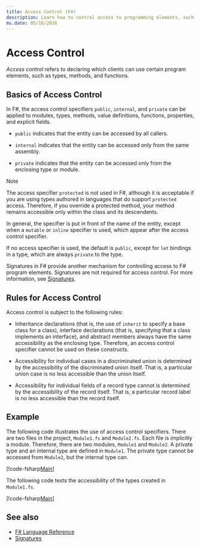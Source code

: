 ```yaml
---
title: Access Control (F#)
description: Learn how to control access to programming elements, such as types, methods, and functions, in the F# programming language.
ms.date: 05/16/2016
---
```

# Access Control

*Access control* refers to declaring which clients can use certain program elements, such as types, methods, and functions.

## Basics of Access Control

In F#, the access control specifiers `public`, `internal`, and `private` can be applied to modules, types, methods, value definitions, functions, properties, and explicit fields.

- `public` indicates that the entity can be accessed by all callers.

- `internal` indicates that the entity can be accessed only from the same assembly.

- `private` indicates that the entity can be accessed only from the enclosing type or module.

> [!NOTE]
> The access specifier `protected` is not used in F#, although it is acceptable if you are using types authored in languages that do support `protected` access. Therefore, if you override a protected method, your method remains accessible only within the class and its descendents.

In general, the specifier is put in front of the name of the entity, except when a `mutable` or `inline` specifier is used, which appear after the access control specifier.

If no access specifier is used, the default is `public`, except for `let` bindings in a type, which are always `private` to the type.

Signatures in F# provide another mechanism for controlling access to F# program elements. Signatures are not required for access control. For more information, see [Signatures](signatures.md).

## Rules for Access Control

Access control is subject to the following rules:

- Inheritance declarations (that is, the use of `inherit` to specify a base class for a class), interface declarations (that is, specifying that a class implements an interface), and abstract members always have the same accessibility as the enclosing type. Therefore, an access control specifier cannot be used on these constructs.

- Accessibility for individual cases in a discriminated union is determined by the accessibility of the discriminated union itself. That is, a particular union case is no less accessible than the union itself.

- Accessibility for individual fields of a record type cannot is determined by the accessibility of the record itself. That is, a particular record label is no less accessible than the record itself.

## Example

The following code illustrates the use of access control specifiers. There are two files in the project, `Module1.fs` and `Module2.fs`. Each file is implicitly a module. Therefore, there are two modules, `Module1` and `Module2`. A private type and an internal type are defined in `Module1`. The private type cannot be accessed from `Module2`, but the internal type can.

[!code-fsharp[Main](../../../samples/snippets/fsharp/access-control/snippet1.fs)]

The following code tests the accessibility of the types created in `Module1.fs`.

[!code-fsharp[Main](../../../samples/snippets/fsharp/access-control/snippet2.fs)]

## See also

- [F# Language Reference](index.md)
- [Signatures](signatures.md)
